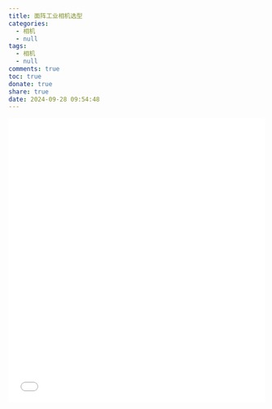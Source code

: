 ```yaml
---
title: 面阵工业相机选型
categories:
  - 相机
  - null
tags:
  - 相机
  - null
comments: true
toc: true
donate: true
share: true
date: 2024-09-28 09:54:48
---
```


<iframe src="面阵工业相机选型.pdf"
        style="border: none; width: 100%; height: 560px;scrolling: no"></iframe>